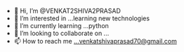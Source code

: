 - 👋 Hi, I’m @VENKAT2SHIVA2PRASAD
- 👀 I’m interested in ...learning new technologies 
- 🌱 I’m currently learning ...python
- 💞️ I’m looking to collaborate on ...
- 📫 How to reach me ...venkatshivaprasad70@gmail.com

<!---
VENKAT2SHIVA2PRASAD/VENKAT2SHIVA2PRASAD is a ✨ special ✨ repository because its `README.md` (this file) appears on your GitHub profile.
You can click the Preview link to take a look at your changes.
--->
